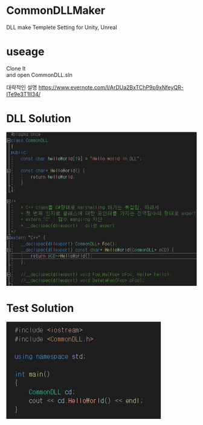 # CommonDLLMaker
DLL make Templete Setting for Unity, Unreal 

# useage
Clone It  
and open CommonDLL.sln

대략적인 설명 
https://www.evernote.com/l/ArDUa2BxTChP9p9xNfeyQR-ITe9e3T1II34/

# DLL Solution
![h1](./h1.png)

# Test Solution
![h2](./h2.png)


